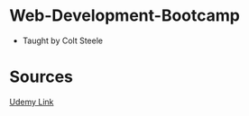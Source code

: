 # Web-Development-Bootcamp

- Taught by Colt Steele

# Sources

[Udemy Link](https://www.udemy.com/the-web-developer-bootcamp)
